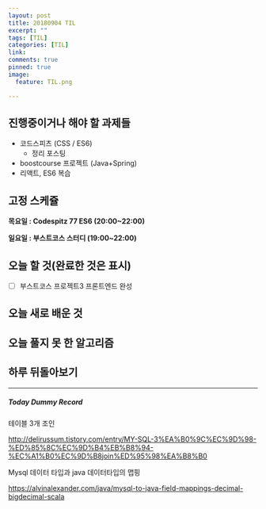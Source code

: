 ```yaml
---
layout: post
title: 20180904 TIL
excerpt: ""
tags: [TIL]
categories: [TIL]
link:
comments: true
pinned: true
image:
  feature: TIL.png

---
```


## 진행중이거나 해야 할 과제들

- 코드스피츠 (CSS / ES6)
  - 정리 포스팅
- boostcourse 프로젝트 (Java+Spring)
- 리액트, ES6 복습

## 고정 스케쥴

**목요일 : Codespitz 77 ES6 (20:00~22:00)**

**일요일 : 부스트코스 스터디 (19:00~22:00)**

## 오늘 할 것(완료한 것은 표시)

- [ ] 부스트코스 프로젝트3 프론트엔드 완성

## 오늘 새로 배운 것



## 오늘 풀지 못 한 알고리즘



## 하루 뒤돌아보기





------

##### Today Dummy Record

테이블 3개 조인

http://delirussum.tistory.com/entry/MY-SQL-3%EA%B0%9C%EC%9D%98-%ED%85%8C%EC%9D%B4%EB%B8%94-%EC%A1%B0%EC%9D%B8join%ED%95%98%EA%B8%B0

Mysql 데이터 타입과 java 데이터타입의 맵핑

https://alvinalexander.com/java/mysql-to-java-field-mappings-decimal-bigdecimal-scala